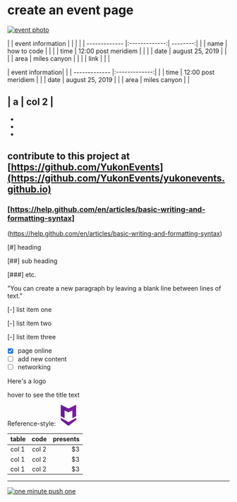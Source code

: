 # create an event page

[![event photo](http://bit.ly/_logo_jpg)](http://netads.github.io)


| | event information         |           |  | 
| | ------------- |:-------------:| --------:|
| | name         | how to code         |        |
| | time         | 12:00 post meridiem         |        |
| | date         | august 25, 2019         |        |
| | area         | miles canyon         |        |
| | link         |          |       |



| event information|  |
| ------------- |:-------------:| |
| time         | 12:00 post meridiem      | |
| date         | august 25, 2019        | |
| area         | miles canyon         | |

| a         | col 2         |
- 
- 
-




-
## contribute to this project at [https://github.com/YukonEvents](https://github.com/YukonEvents/yukonevents.github.io)

### [https://help.github.com/en/articles/basic-writing-and-formatting-syntax]
(https://help.github.com/en/articles/basic-writing-and-formatting-syntax)

[#] heading

[##] sub heading

[###] etc.

"You can create a new paragraph by leaving a blank line between lines of text."

[-] list item one 

[-] list item two 

[-] list item three 



- [x] page online
- [ ] add new content
- [ ] networking

Here's a logo 

hover to see the title text

Reference-style: 
![alt text][logo]

[logo]: https://github.com/adam-p/markdown-here/raw/master/src/common/images/icon48.png "Logo Title Text"

| table         | code          | presents |
| ------------- |:-------------:| --------:|
| col 1         | col 2         |       $3 |
| col 1         | col 2         |       $3 |
| col 1         | col 2         |       $3 |


---

[![one minute push one](https://img.youtube.com/)](https://www.youtube.com/watch?v=QUldxN4S1UY)


